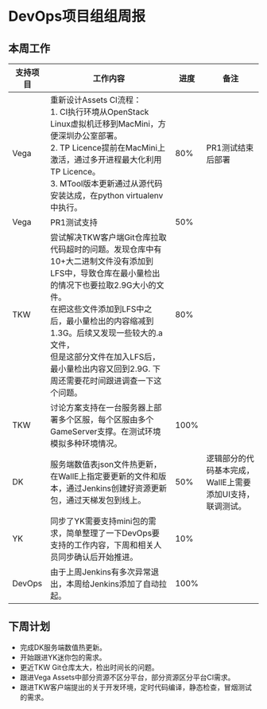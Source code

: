 # DevOps项目组组周报

## 本周工作

|支持项目|工作内容|进度|备注|
|---|---|---|---|
|Vega|重新设计Assets CI流程：<br>1. CI执行环境从OpenStack Linux虚拟机迁移到MacMini，方便深圳办公室部署。<br>2. TP Licence提前在MacMini上激活，通过多开进程最大化利用TP Licence。<br>3. MTool版本更新通过从源代码安装达成，在python virtualenv中执行。| 80% | PR1测试结束后部署 |
|Vega| PR1测试支持 | 50% | |
|TKW| 尝试解决TKW客户端Git仓库拉取代码超时的问题。发现仓库中有10+大二进制文件没有添加到LFS中，导致仓库在最小量检出的情况下也要拉取2.9G大小的文件。<br>在把这些文件添加到LFS中之后，最小量检出的内容缩减到1.3G。后续又发现一些较大的.a文件，<br>但是这部分文件在加入LFS后，最小量检出内容又回到2.9G. 下周还需要花时间跟进调查一下这个问题。| 80%||
|TKW| 讨论方案支持在一台服务器上部署多个区服，每个区服由多个GameServer支撑。在测试环境模拟多种环境情况。| 100% | |
|DK| 服务端数值表json文件热更新，在WallE上指定要更新的文件和版本，通过Jenkins创建好资源更新包，通过天梯发包到线上。 | 50% | 逻辑部分的代码基本完成，WallE上需要添加UI支持，联调测试。 |
|YK| 同步了YK需要支持mini包的需求，简单整理了一下DevOps要支持的工作内容，下周和相关人员同步确认后开始推进。 | 10% ||
|DevOps| 由于上周Jenkins有多次异常退出，本周给Jenkins添加了自动拉起。 | 100% ||

## 下周计划

* 完成DK服务端数值热更新。
* 开始跟进YK迷你包的需求。
* 更近TKW Git仓库太大，检出时间长的问题。
* 跟进Vega Assets中部分资源不区分平台，部分资源区分平台CI需求。
* 跟进TKW客户端提出的关于开发环境，定时代码编译，静态检查，冒烟测试的需求。
